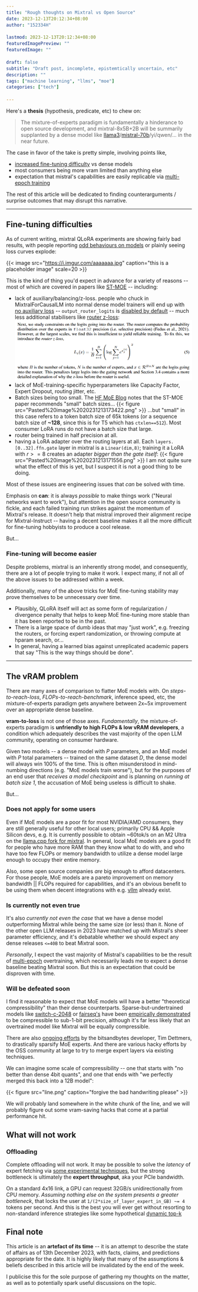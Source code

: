 ```yaml
---
title: "Rough thoughts on Mixtral vs Open Source"
date: 2023-12-13T20:12:34+08:00
author: "152334H"

lastmod: 2023-12-13T20:12:34+08:00
featuredImagePreview: ""
featuredImage: ""

draft: false
subtitle: "Draft post, incomplete, epistemtically uncertain, etc"
description: ""
tags: ["machine learning", "llms", "moe"]
categories: ["tech"]

---
```


Here's a **thesis** (hypothesis, predicate, etc) to chew on:
> The mixture-of-experts paradigm is fundamentally a hinderance to open source development, and mixtral-8x5B+2B will be summarily supplanted by a dense model like [llama3](https://twitter.com/futuristflower/status/1716555972452184463)/[mistral-70b](https://techcrunch.com/2023/11/09/theres-something-going-on-with-ai-startups-in-france/)/yi/qwen/... in the near future.

<!--more-->

The case in favor of the take is pretty simple, involving points like,
* [increased fine-tuning difficulty]() vs dense models
* most consumers being more vram limited than anything else
* expectation that mistral's capabilities are easily replicable via [multi-epoch training](https://arxiv.org/abs/2305.16264)

The rest of this article will be dedicated to finding counterarguments / surprise outcomes that may disrupt this narrative.

---

## Fine-tuning difficulties

As of current writing, mixtral QLoRA experiments are showing fairly bad results, with people reporting [odd behaviours on models](https://old.reddit.com/r/LocalLLaMA/comments/18gz54r/llm_comparisontest_mixtral8x7b_mistral_decilm/) or plainly seeing loss curves explode:

{{< image src="https://i.imgur.com/aaaaaaa.jpg" caption="this is a placeholder image" scale=20 >}}

This is the kind of thing you'd expect in advance for a variety of reasons -- most of which are covered in papers like [ST-MOE](https://arxiv.org/pdf/2202.08906.pdf) -- including:
* lack of auxiliary/balancing/z-loss. people who chuck in MixtralForCausalLM into normal dense model trainers will end up with [no auxiliary loss](https://github.com/huggingface/transformers/blob/680c610f9733561fb09e21c0e6ed513d69564f56/src/transformers/models/mixtral/modeling_mixtral.py#L1243) -- `output_router_logits` is [disabled by default](https://huggingface.co/mistralai/Mixtral-8x7B-Instruct-v0.1/commit/3de0408ae8b591d9ac516a2384925dd98ebc66f4) -- much less additional stabilisers like [router z-loss]():
  ![](./Pasted%20image%2020231213170124.png)
* lack of MoE-training-specific hyperparameters like Capacity Factor, Expert Dropout, routing jitter, etc.
* Batch sizes being too small. The [HF MoE Blog](https://huggingface.co/blog/moe) notes that the ST-MOE paper recommends "small" batch sizes...
  {{< figure src="Pasted%20image%2020231213173422.png" >}}
  ...but "small" in this case refers to a token batch size of 65k tokens (or a sequence batch size of **~128**, since this is for T5 which has `ctxlen==512`). Most consumer LoRA runs do not have a batch size that large.
* router being trained in half precision at all. 
* having a LoRA adapter over the routing layers at all. Each `layers.[0..32].ffn.gate` layer in mixtral is a `Linear(dim,8)`; training it a LoRA with $r>=8$ creates an adapter *bigger than the gate itself*:
  {{< figure src="Pasted%20image%2020231213171556.png" >}}
  I am not quite sure what the effect of this is yet, but I suspect it is not a good thing to be doing.

Most of these issues are engineering issues that _can_ be solved with time.

Emphasis on **can**: it is always _possible_ to make things work ("Neural networks want to work"), but attention in the open source community is fickle, and each failed training run strikes against the momentum of Mixtral's release. It doesn't help that mistral improved their alignment recipe for Mixtral-Instruct -- having a decent baseline makes it all the more difficult for fine-tuning hobbyists to produce a cool release.

But...

### Fine-tuning will become easier

Despite problems, mixtral is an inherently strong model, and consequently, there are a lot of people trying to make it work. I expect many, if not all of the above issues to be addressed within a week.

Additionally, many of the above tricks for MoE fine-tuning stability may prove themselves to be unnecessary over time.
  * Plausibly, QLoRA itself will act as some form of regularization / divergence penalty that helps to keep MoE fine-tuning more stable than it has been reported to be in the past.
  * There is a large space of dumb ideas that may "just work", e.g. freezing the routers, or forcing expert randomization, or throwing compute at hparam search, or...
  * In general, having a learned bias against unreplicated academic papers that say "This is the way things should be done".

---

## The vRAM problem
There are many axes of comparison to flatter MoE models with. On _steps-to-reach-loss_, _FLOPs-to-reach-benchmark_, inference speed, etc, the mixture-of-experts paradigm gets anywhere between 2x~5x improvement over an appropriate dense baseline.

**vram-to-loss** is not one of those axes. *Fundamentally*, the mixture-of-experts paradigm is __unfriendly to high FLOPs & low vRAM developers__, a condition which adequately describes the vast majority of the open LLM community, operating on consumer hardware.

Given two models -- a dense model with _P_ parameters, and an MoE model with _P_ total parameters -- trained on the same dataset _D_, the dense model will always win 100% of the time. This is often misunderstood in mind-numbing directions (e.g. "MoE models train worse"), but for the purposes of an end user that _receives a model checkpoint_ and is planning on _running at batch size 1_, the accusation of MoE being useless is difficult to shake.

But...
### Does not apply for some users

Even if MoE models are a poor fit for most NVIDIA/AMD consumers, they are still generally useful for other local users; primarily CPU && Apple Silicon devs, e.g. It is currently possible to obtain ~60tok/s on an M2 Ultra on the [llama.cpp fork for mixtral](https://github.com/ggerganov/llama.cpp/pull/4406). In general, local MoE models are a good fit for people who have more RAM than they know what to do with, and who have too few FLOPs or memory bandwidth to utilize a dense model large enough to occupy their entire memory.

Also, some open source companies _are_ big enough to afford datacenters. For those people, MoE models are a pareto improvement on memory bandwidth || FLOPs required for capabilities, and it's an obvious benefit to be using them when decent integrations with e.g. [vllm](https://github.com/vllm-project/vllm) already exist.
### Is currently not even true

It's also *currently not even the case* that we have a dense model outperforming Mixtral while being the same size (or less) than it. None of the other open LLM releases in 2023 have matched up with Mistral's sheer parameter efficiency, and it's debatable whether we should expect any dense releases `<=40B` to beat Mixtral soon.

_Personally_, I expect the vast majority of Mistral's capabilities to be the result of [multi-epoch](https://arxiv.org/abs/2305.16264) overtraining, which necessarily leads me to expect a dense baseline beating Mixtral soon. But this is an expectation that could be disproven with time.
### Will be defeated soon

I find it reasonable to expect that MoE models will have a better "theoretical compressibility" than their dense counterparts. Sparse-but-undertrained models like [switch-c-2048](https://huggingface.co/google/switch-c-2048) or [fairseq's](https://github.com/facebookresearch/fairseq/blob/main/examples/moe_lm/model_card.md) have been [empirically demonstrated](https://arxiv.org/abs/2310.16795) to be compressible to sub-1-bit precision, although it's far less likely that an overtrained model like Mixtral will be equally compressible.

There are also [ongoing efforts](https://twitter.com/georgejrjrjr/status/1734633927275380861) by the bitsandbytes developer, Tim Dettmers, to drastically sparsify MoE experts. And there are various hacky efforts by the OSS community at large to try to merge expert layers via existing techniques. 

We can imagine some scale of compressibility -- one that starts with "no better than dense 4bit quants", and one that ends with "we perfectly merged this back into a 12B model":

{{< figure src="line.png" caption="forgive the bad handwriting please" >}}

We will probably land somewhere in the white chunk of the line, and we will probably figure out some vram-saving hacks that come at a partial performance hit.

## What will not work

### Offloading

Complete offloading will not work. It may be possible to solve the _latency_ of expert fetching via [some experimental techniques](https://arxiv.org/abs/2308.12066), but the strong bottleneck is ultimately the **expert throughput**, aka your PCIe bandwidth.

On a standard 4x16 link, a GPU can request 32GB/s unidirectionally from CPU memory. _Assuming nothing else on the system presents a greater bottleneck_, that locks the user at `1/(2*size_of_layer_expert_in_GB) ~= 4` tokens per second. And this is the best you will ever get without resorting to non-standard inference strategies like some hypothetical [dynamic top-k](https://github.com/ggerganov/llama.cpp/pull/4406#issuecomment-1853289262)







## Final note

This article is an **artefact of its time** -- it is an attempt to describe the state of affairs as of 13th December 2023, with facts, claims, and predictions appropriate for the date. It is highly likely that many of the assumptions & beliefs described in this article will be invalidated by the end of the week.

I publicise this for the sole purpose of gathering my thoughts on the matter, as well as to potentially spark useful discussions on the topic.
